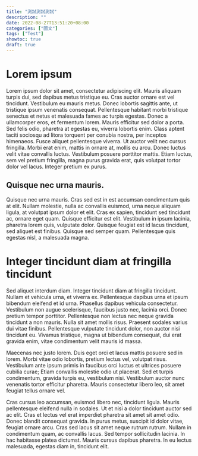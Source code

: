 ```yaml
---
title: "測試測試測試"
description: ""
date: 2022-08-27T13:51:20+08:00
categories: ["國文"]
tags: ["Test"]
showtoc: true
draft: true
---
```


# Lorem ipsum

Lorem ipsum dolor sit amet, consectetur adipiscing elit. Mauris aliquam turpis dui, sed dapibus metus tristique eu. Cras auctor ornare est vel tincidunt. Vestibulum eu mauris metus. Donec lobortis sagittis ante, ut tristique ipsum venenatis consequat. Pellentesque habitant morbi tristique senectus et netus et malesuada fames ac turpis egestas. Donec a ullamcorper eros, et fermentum lorem. Mauris efficitur sed dolor a porta. Sed felis odio, pharetra at egestas eu, viverra lobortis enim. Class aptent taciti sociosqu ad litora torquent per conubia nostra, per inceptos himenaeos. Fusce aliquet pellentesque viverra. Ut auctor velit nec cursus fringilla. Morbi erat enim, mattis in ornare at, mollis eu arcu. Donec luctus velit vitae convallis luctus. Vestibulum posuere porttitor mattis. Etiam luctus, sem vel pretium fringilla, magna purus gravida erat, quis volutpat tortor dolor vel lacus. Integer pretium ex purus.

## Quisque nec urna mauris.

Quisque nec urna mauris. Cras sed est in est accumsan condimentum quis at elit. Nullam molestie, nulla ac convallis euismod, urna neque aliquam ligula, at volutpat ipsum dolor et elit. Cras ex sapien, tincidunt sed tincidunt ac, ornare eget quam. Quisque efficitur est elit. Vestibulum in ipsum lacinia, pharetra lorem quis, vulputate dolor. Quisque feugiat est id lacus tincidunt, sed aliquet est finibus. Quisque sed semper quam. Pellentesque quis egestas nisl, a malesuada magna.

# Integer tincidunt diam at fringilla tincidunt

Sed aliquet interdum diam. Integer tincidunt diam at fringilla tincidunt. Nullam et vehicula urna, et viverra ex. Pellentesque dapibus urna et ipsum bibendum eleifend et id urna. Phasellus dapibus vehicula consectetur. Vestibulum non augue scelerisque, faucibus justo nec, lacinia orci. Donec pretium tempor porttitor. Pellentesque non lectus nec neque gravida tincidunt a non mauris. Nulla sit amet mollis risus. Praesent sodales varius dui vitae finibus. Pellentesque vulputate tincidunt dolor, non auctor nisi tincidunt eu. Vivamus tristique, magna ut bibendum consequat, dui erat gravida enim, vitae condimentum velit mauris id massa.

Maecenas nec justo lorem. Duis eget orci et lacus mattis posuere sed in lorem. Morbi vitae odio lobortis, pretium lectus vel, volutpat risus. Vestibulum ante ipsum primis in faucibus orci luctus et ultrices posuere cubilia curae; Etiam convallis molestie odio ut placerat. Sed et turpis condimentum, gravida turpis eu, vestibulum nisi. Vestibulum auctor nunc venenatis tortor efficitur pharetra. Mauris consectetur libero leo, sit amet feugiat tellus ornare vel.

Cras cursus leo accumsan, euismod libero nec, tincidunt ligula. Mauris pellentesque eleifend nulla in sodales. Ut et nisi a dolor tincidunt auctor sed ac elit. Cras et lectus vel erat imperdiet pharetra sit amet sit amet odio. Donec blandit consequat gravida. In purus metus, suscipit id dolor vitae, feugiat ornare arcu. Cras sed lacus sit amet neque rutrum rutrum. Nullam in condimentum quam, ac convallis lacus. Sed tempor sollicitudin lacinia. In hac habitasse platea dictumst. Mauris cursus dapibus pharetra. In eu lectus malesuada, egestas diam in, tincidunt elit.
